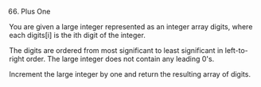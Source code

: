 66. Plus One

You are given a large integer represented as an integer array digits, where each digits[i] is the ith digit of the integer. 

The digits are ordered from most significant to least significant in left-to-right order. The large integer does not contain any leading 0's.

Increment the large integer by one and return the resulting array of digits.
